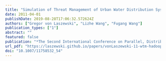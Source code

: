 ```yaml
---
title: "Simulation of Threat Management of Urban Water Distribution Systems with Grid Workflow"
date: 2011-04-01
publishDate: 2019-08-28T17:06:32.572624Z
authors: ["Gregor von Laszewski", "Lizhe Wang", "Fugang Wang"]
publication_types: ["1"]
abstract: ""
featured: false
publication: "*The Second International Conference on Parallel, Distributed, Grid and Cloud Computing for Engineering*"
url_pdf: "https://laszewski.github.io/papers/vonLaszewski-11-wtm-hadoop.pdf"
doi: "10.1007/11758532_54"
---
```


